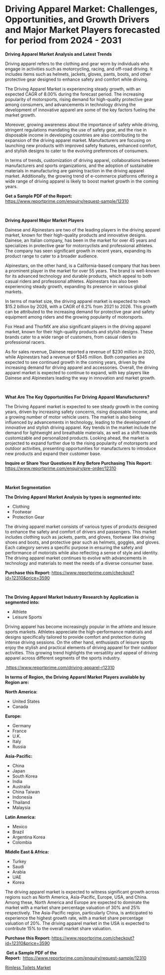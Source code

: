 <p><h1>Driving Apparel Market: Challenges, Opportunities, and Growth Drivers and Major Market Players forecasted for period from 2024 - 2031</h1></p><p><strong>Driving Apparel Market Analysis and Latest Trends</strong></p>
<p><p>Driving apparel refers to the clothing and gear worn by individuals who engage in activities such as motorcycling, racing, and off-road driving. It includes items such as helmets, jackets, gloves, pants, boots, and other protective gear designed to enhance safety and comfort while driving.</p><p>The Driving Apparel Market is experiencing steady growth, with an expected CAGR of 8.00% during the forecast period. The increasing popularity of motorsports, rising demand for high-quality protective gear among consumers, and advancements in technology driving the development of innovative apparel are some of the key factors fueling the market growth.</p><p>Moreover, growing awareness about the importance of safety while driving, stringent regulations mandating the use of safety gear, and the rise in disposable income in developing countries are also contributing to the expansion of the driving apparel market. Manufacturers are focusing on launching new products with improved safety features, enhanced comfort, and stylish designs to cater to the evolving preferences of consumers.</p><p>In terms of trends, customization of driving apparel, collaborations between manufacturers and sports organizations, and the adoption of sustainable materials in manufacturing are gaining traction in the driving apparel market. Additionally, the growing trend of e-commerce platforms offering a wide range of driving apparel is likely to boost market growth in the coming years.</p></p>
<p><strong>Get a Sample PDF of the Report:&nbsp;</strong> <a href="https://www.reportprime.com/enquiry/request-sample/12310">https://www.reportprime.com/enquiry/request-sample/12310</a></p>
<p>&nbsp;</p>
<p><strong>Driving Apparel Major Market Players</strong></p>
<p><p>Dainese and Alpinestars are two of the leading players in the driving apparel market, known for their high-quality products and innovative designs. Dainese, an Italian company, has been in the market for over 45 years and specializes in protective gear for motorcyclists and professional athletes. The company has seen significant growth in recent years, expanding its product range to cater to a broader audience.</p><p>Alpinestars, on the other hand, is a California-based company that has been a prominent player in the market for over 55 years. The brand is well-known for its advanced technology and durable products, which appeal to both casual riders and professional athletes. Alpinestars has also been experiencing steady growth, expanding its presence in various global markets.</p><p>In terms of market size, the driving apparel market is expected to reach $15.2 billion by 2026, with a CAGR of 6.2% from 2021 to 2026. This growth can be attributed to the increasing demand for protective gear and safety equipment among riders and the growing popularity of motorsports.</p><p>Fox Head and ThorMX are also significant players in the driving apparel market, known for their high-quality products and stylish designs. These brands cater to a wide range of customers, from casual riders to professional racers.</p><p>As for sales revenue, Dainese reported a revenue of $230 million in 2020, while Alpinestars had a revenue of $345 million. Both companies are expected to see continued growth in the coming years, driven by the increasing demand for driving apparel and accessories. Overall, the driving apparel market is expected to continue to expand, with key players like Dainese and Alpinestars leading the way in innovation and market growth.</p></p>
<p>&nbsp;</p>
<p><strong>What Are The Key Opportunities For Driving Apparel Manufacturers?</strong></p>
<p><p>The Driving Apparel market is expected to see steady growth in the coming years, driven by increasing safety concerns, rising disposable income, and a growing number of motor vehicle users. The market is also being influenced by advancements in technology, leading to the development of innovative and stylish driving apparel. Key trends in the market include the demand for lightweight and breathable materials, as well as a shift towards customizable and personalized products. Looking ahead, the market is projected to expand further due to the rising popularity of motorsports and outdoor activities, presenting opportunities for manufacturers to introduce new products and expand their customer base.</p></p>
<p><strong>Inquire or Share Your Questions If Any Before Purchasing This Report:</strong> <a href="https://www.reportprime.com/enquiry/pre-order/12310">https://www.reportprime.com/enquiry/pre-order/12310</a></p>
<p>&nbsp;</p>
<p><strong>Market Segmentation</strong></p>
<p><strong>The Driving Apparel Market Analysis by types is segmented into:</strong></p>
<p><ul><li>Clothing</li><li>Footwear</li><li>Protection Gear</li></ul></p>
<p><p>The driving apparel market consists of various types of products designed to enhance the safety and comfort of drivers and passengers. This market includes clothing such as jackets, pants, and gloves, footwear like driving shoes and boots, and protective gear such as helmets, goggles, and gloves. Each category serves a specific purpose in ensuring the safety and performance of motorists while also reflecting a sense of style and identity. The driving apparel market continues to evolve with advancements in technology and materials to meet the needs of a diverse consumer base.</p></p>
<p><strong>Purchase this Report:&nbsp;</strong><a href="https://www.reportprime.com/checkout?id=12310&price=3590">https://www.reportprime.com/checkout?id=12310&price=3590</a></p>
<p>&nbsp;</p>
<p><strong>The Driving Apparel Market Industry Research by Application is segmented into:</strong></p>
<p><ul><li>Athlete</li><li>Leisure Sports</li></ul></p>
<p><p>Driving apparel has become increasingly popular in the athlete and leisure sports markets. Athletes appreciate the high-performance materials and designs specifically tailored to provide comfort and protection during intense driving sessions. On the other hand, enthusiasts of leisure sports enjoy the stylish and practical elements of driving apparel for their outdoor activities. This growing trend highlights the versatility and appeal of driving apparel across different segments of the sports industry.</p></p>
<p><a href="https://www.reportprime.com/driving-apparel-r12310">&nbsp;https://www.reportprime.com/driving-apparel-r12310</a></p>
<p><strong>In terms of Region, the Driving Apparel Market Players available by Region are:</strong></p>
<p>
    <p> <strong> North America: </strong>
        <ul>
            <li>United States</li>
            <li>Canada</li>
        </ul>
        </p> 
    <p> <strong> Europe: </strong>
        <ul>
            <li>Germany</li>
            <li>France</li>
            <li>U.K.</li>
            <li>Italy</li>
            <li>Russia</li>
        </ul>
        </p> 
    <p> <strong> Asia-Pacific: </strong>
        <ul>
            <li>China</li>
            <li>Japan</li>
            <li>South Korea</li>
            <li>India</li>
            <li>Australia</li>
            <li>China Taiwan</li>
            <li>Indonesia</li>
            <li>Thailand</li>
            <li>Malaysia</li>
        </ul>
        </p> 
    <p> <strong> Latin America: </strong>
        <ul>
            <li>Mexico</li>
            <li>Brazil</li>
            <li>Argentina Korea</li>
            <li>Colombia</li>
        </ul>
        </p> 
    <p> <strong> Middle East & Africa: </strong>
        <ul>
            <li>Turkey</li>
            <li>Saudi</li>
            <li>Arabia</li>
            <li>UAE</li>
            <li>Korea</li>
        </ul>
    </p>
    </p>
<p><p>The driving apparel market is expected to witness significant growth across regions such as North America, Asia-Pacific, Europe, USA, and China. Among these, North America and Europe are expected to dominate the market with a market share percentage valuation of 30% and 25% respectively. The Asia-Pacific region, particularly China, is anticipated to experience the highest growth rate, with a market share percentage valuation of 20%. The driving apparel market in the USA is expected to contribute 15% to the overall market share valuation.</p></p>
<p><strong>Purchase this Report: </strong><a href="https://www.reportprime.com/checkout?id=12310&price=3590">https://www.reportprime.com/checkout?id=12310&price=3590</a></p>
<p>&nbsp;<strong>Get a Sample PDF of the Report:&nbsp;&nbsp;</strong><a href="https://www.reportprime.com/enquiry/request-sample/12310">https://www.reportprime.com/enquiry/request-sample/12310</a></p>
<p><strong></strong></p>
<p><p><a href="https://github.com/FrankHernanXXfnf/Market-Research-Report-List-1/blob/main/rimless-toilets-market.md">Rimless Toilets Market</a></p></p>